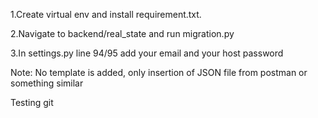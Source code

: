 
1.Create virtual env and install requirement.txt.


2.Navigate to backend/real_state and run migration.py


3.In settings.py line 94/95 add your email and your host password

Note: No template is added, only insertion of JSON file from postman or something similar

Testing git
